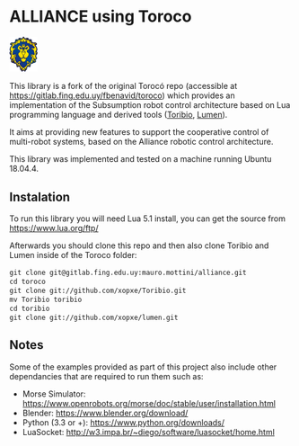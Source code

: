 # ALLIANCE using Toroco

<img src="./logo.png" width="50">

This library is a fork of the original Torocó repo (accessible at https://gitlab.fing.edu.uy/fbenavid/toroco) which provides an implementation of the Subsumption robot control architecture based on Lua programming language and derived tools ([Toribio](https://github.com/xopxe/Toribio), [Lumen](https://github.com/xopxe/lumen)).

It aims at providing new features to support the cooperative control of multi-robot systems, based on the Alliance robotic control architecture.

This library was implemented and tested on a machine running Ubuntu 18.04.4.

## Instalation

To run this library you will need Lua 5.1 install, you can get the source from https://www.lua.org/ftp/

Afterwards you should clone this repo and then also clone Toribio and Lumen inside of the Toroco folder:

```
git clone git@gitlab.fing.edu.uy:mauro.mottini/alliance.git
cd toroco
git clone git://github.com/xopxe/Toribio.git
mv Toribio toribio
cd toribio 
git clone git://github.com/xopxe/lumen.git
```

## Notes

Some of the examples provided as part of this project also include other dependancies that are required to run them such as:

- Morse Simulator: https://www.openrobots.org/morse/doc/stable/user/installation.html
- Blender: https://www.blender.org/download/
- Python (3.3 or +): https://www.python.org/downloads/
- LuaSocket: http://w3.impa.br/~diego/software/luasocket/home.html